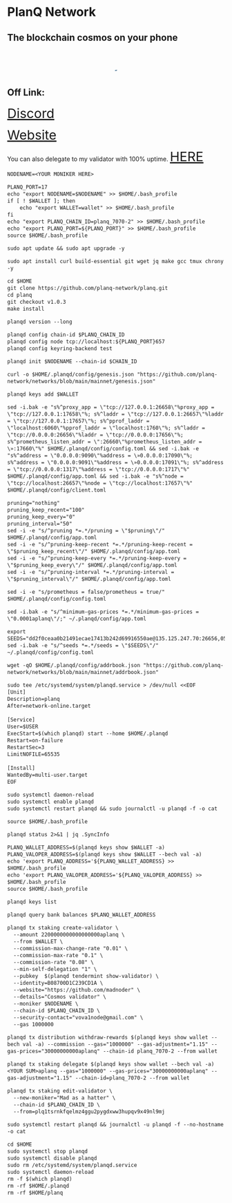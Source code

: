 # PlanQ Network
## The blockchain cosmos on your phone

<h1>
<div id="header" align="center">
  <img src="https://github.com/madnoder/PlanQ/blob/main/planq-logo.svg" style="max-width: 1%;"></a></p>
</div>

## Off Link:
<a href="https://discord.gg/planq-network" style="font-size: 30px;"> Discord </p> </a>
<a href="https://planq.network/" style="font-size: 30px;"> Website </a>

You can also delegate to my validator with 100% uptime.
<a href="https://explorer.planq.network/validators/plqvaloper1tsrnkfqelmz4ggu2pygdxww3hupqv9x4mdjlar" style="font-size: 30px;"> HERE </a>

```
NODENAME=<YOUR MONIKER HERE>
```
```
PLANQ_PORT=17
echo "export NODENAME=$NODENAME" >> $HOME/.bash_profile
if [ ! $WALLET ]; then
	echo "export WALLET=wallet" >> $HOME/.bash_profile
fi
echo "export PLANQ_CHAIN_ID=planq_7070-2" >> $HOME/.bash_profile
echo "export PLANQ_PORT=${PLANQ_PORT}" >> $HOME/.bash_profile
source $HOME/.bash_profile
```
```
sudo apt update && sudo apt upgrade -y
```
```
sudo apt install curl build-essential git wget jq make gcc tmux chrony -y
```
```
cd $HOME
git clone https://github.com/planq-network/planq.git
cd planq
git checkout v1.0.3
make install
```
```
planqd version --long
```
```
planqd config chain-id $PLANQ_CHAIN_ID
planqd config node tcp://localhost:${PLANQ_PORT}657
planqd config keyring-backend test
```
```
planqd init $NODENAME --chain-id $CHAIN_ID
```
```
curl -o $HOME/.planqd/config/genesis.json "https://github.com/planq-network/networks/blob/main/mainnet/genesis.json"
```
```
planqd keys add $WALLET
```
```
sed -i.bak -e "s%^proxy_app = \"tcp://127.0.0.1:26658\"%proxy_app = \"tcp://127.0.0.1:17658\"%; s%^laddr = \"tcp://127.0.0.1:26657\"%laddr = \"tcp://127.0.0.1:17657\"%; s%^pprof_laddr = \"localhost:6060\"%pprof_laddr = \"localhost:1760\"%; s%^laddr = \"tcp://0.0.0.0:26656\"%laddr = \"tcp://0.0.0.0:17656\"%; s%^prometheus_listen_addr = \":26660\"%prometheus_listen_addr = \»:17660\"%" $HOME/.planqd/config/config.toml && sed -i.bak -e "s%^address = \"0.0.0.0:9090\"%address = \»0.0.0.0:17090\"%; s%^address = \"0.0.0.0:9091\"%address = \»0.0.0.0:17091\"%; s%^address = \"tcp://0.0.0.0:1317\"%address = \"tcp://0.0.0.0:1717\"%" $HOME/.planqd/config/app.toml && sed -i.bak -e "s%^node = \"tcp://localhost:26657\"%node = \"tcp://localhost:17657\"%" $HOME/.planqd/config/client.toml
```
```
pruning="nothing"
pruning_keep_recent="100"
pruning_keep_every="0"
pruning_interval="50"
sed -i -e "s/^pruning *=.*/pruning = \"$pruning\"/" $HOME/.planqd/config/app.toml
sed -i -e "s/^pruning-keep-recent *=.*/pruning-keep-recent = \"$pruning_keep_recent\"/" $HOME/.planqd/config/app.toml
sed -i -e "s/^pruning-keep-every *=.*/pruning-keep-every = \"$pruning_keep_every\"/" $HOME/.planqd/config/app.toml
sed -i -e "s/^pruning-interval *=.*/pruning-interval = \"$pruning_interval\"/" $HOME/.planqd/config/app.toml
```
```
sed -i -e "s/prometheus = false/prometheus = true/" $HOME/.planqd/config/config.toml
```
```
sed -i.bak -e "s/^minimum-gas-prices *=.*/minimum-gas-prices = \"0.0001aplanq\"/;" ~/.planqd/config/app.toml
```
```
export SEEDS="dd2f0ceaa0b21491ecae17413b242d69916550ae@135.125.247.70:26656,0525de7e7640008d2a2e01d1a7f6456f28f3324c@51.79.142.6:26656,7c10b1a106a512976e8d71effe5c086327458eef@35.200.183.35:26656"
sed -i.bak -e "s/^seeds *=.*/seeds = \"$SEEDS\"/" ~/.planqd/config/config.toml
```
```
wget -qO $HOME/.planqd/config/addrbook.json "https://github.com/planq-network/networks/blob/main/mainnet/addrbook.json"
```
```
sudo tee /etc/systemd/system/planqd.service > /dev/null <<EOF
[Unit]
Description=planq
After=network-online.target

[Service]
User=$USER
ExecStart=$(which planqd) start --home $HOME/.planqd
Restart=on-failure
RestartSec=3
LimitNOFILE=65535

[Install]
WantedBy=multi-user.target
EOF
```                                                               
```                                                               
sudo systemctl daemon-reload
sudo systemctl enable planqd
sudo systemctl restart planqd && sudo journalctl -u planqd -f -o cat
```
```
source $HOME/.bash_profile
```
```                                                               
planqd status 2>&1 | jq .SyncInfo
```
```  
PLANQ_WALLET_ADDRESS=$(planqd keys show $WALLET -a)
PLANQ_VALOPER_ADDRESS=$(planqd keys show $WALLET --bech val -a)
echo 'export PLANQ_ADDRESS='${PLANQ_WALLET_ADDRESS} >> $HOME/.bash_profile
echo 'export PLANQ_VALOPER_ADDRESS='${PLANQ_VALOPER_ADDRESS} >> $HOME/.bash_profile
source $HOME/.bash_profile
```
```  
planqd keys list
```  
```  
planqd query bank balances $PLANQ_WALLET_ADDRESS
```  
```  
planqd tx staking create-validator \
  --amount 2200000000000000000aplanq \
  --from $WALLET \
  --commission-max-change-rate "0.01" \
  --commission-max-rate "0.1" \
  --commission-rate "0.08" \
  --min-self-delegation "1" \
  --pubkey  $(planqd tendermint show-validator) \
  --identity=B08700D1C239CD1A \
  --website="https://github.com/madnoder" \
  --details="Cosmos validator" \
  --moniker $NODENAME \
  --chain-id $PLANQ_CHAIN_ID \
  --security-contact="vova1node@gmail.com" \
  --gas 1000000
```                  

```
planqd tx distribution withdraw-rewards $(planqd keys show wallet --bech val -a) --commission --gas="1000000" --gas-adjustment="1.15" --gas-prices="30000000000aplanq" --chain-id planq_7070-2 --from wallet
```
```
planqd tx staking delegate $(planqd keys show wallet --bech val -a) <YOUR SUM>aplanq --gas="1000000" --gas-prices="30000000000aplanq" --gas-adjustment="1.15" --chain-id=planq_7070-2 --from wallet
```
```
planqd tx staking edit-validator \
  --new-moniker="Mad as a hatter" \
  --chain-id $PLANQ_CHAIN_ID \
  --from=plq1tsrnkfqelmz4ggu2pygdxww3hupqv9x49nl9mj
```
```
sudo systemctl restart planqd && journalctl -u planqd -f --no-hostname -o cat
```
```
cd $HOME
sudo systemctl stop planqd
sudo systemctl disable planqd
sudo rm /etc/systemd/system/planqd.service
sudo systemctl daemon-reload
rm -f $(which planqd)
rm -rf $HOME/.planqd
rm -rf $HOME/planq
```

